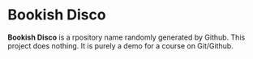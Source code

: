 # Bookish Disco


**Bookish Disco** is a rpository name randomly generated by Github. This project does nothing. It is purely a demo for a course on Git/Github.